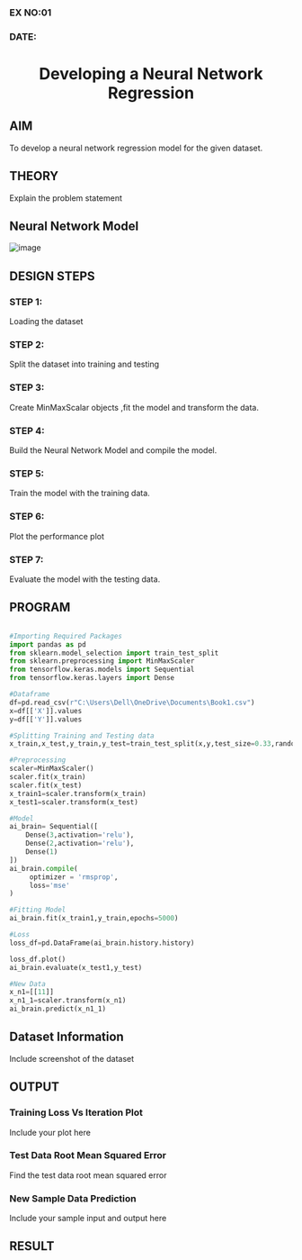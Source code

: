 ### EX NO:01
### DATE:
# <p align="center"> Developing a Neural Network Regression 

## AIM

To develop a neural network regression model for the given dataset.

## THEORY

Explain the problem statement

## Neural Network Model

![image](https://user-images.githubusercontent.com/75235427/187089091-2cce1477-ecd8-4d51-bfc6-540f7069ca06.png)


## DESIGN STEPS

### STEP 1:

Loading the dataset

### STEP 2:

Split the dataset into training and testing

### STEP 3:

Create MinMaxScalar objects ,fit the model and transform the data.

### STEP 4:

Build the Neural Network Model and compile the model.

### STEP 5:

Train the model with the training data.

### STEP 6:

Plot the performance plot

### STEP 7:

Evaluate the model with the testing data.

## PROGRAM

```python

#Importing Required Packages
import pandas as pd
from sklearn.model_selection import train_test_split
from sklearn.preprocessing import MinMaxScaler
from tensorflow.keras.models import Sequential
from tensorflow.keras.layers import Dense

#Dataframe
df=pd.read_csv(r"C:\Users\Dell\OneDrive\Documents\Book1.csv")
x=df[['X']].values
y=df[['Y']].values

#Splitting Training and Testing data
x_train,x_test,y_train,y_test=train_test_split(x,y,test_size=0.33,random_state=42)

#Preprocessing
scaler=MinMaxScaler()
scaler.fit(x_train)
scaler.fit(x_test)
x_train1=scaler.transform(x_train)
x_test1=scaler.transform(x_test)

#Model
ai_brain= Sequential([
    Dense(3,activation='relu'),
    Dense(2,activation='relu'),
    Dense(1)
])
ai_brain.compile(
     optimizer = 'rmsprop',
     loss='mse'
)

#Fitting Model
ai_brain.fit(x_train1,y_train,epochs=5000)

#Loss
loss_df=pd.DataFrame(ai_brain.history.history)

loss_df.plot()
ai_brain.evaluate(x_test1,y_test)

#New Data
x_n1=[[11]]
x_n1_1=scaler.transform(x_n1)
ai_brain.predict(x_n1_1)
```

## Dataset Information

Include screenshot of the dataset

## OUTPUT

### Training Loss Vs Iteration Plot

Include your plot here

### Test Data Root Mean Squared Error

Find the test data root mean squared error

### New Sample Data Prediction

Include your sample input and output here

## RESULT

